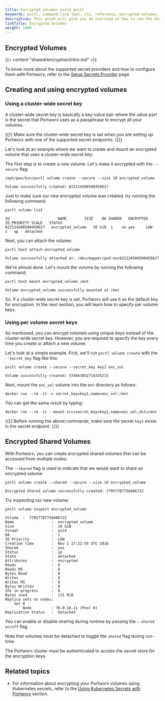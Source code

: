 ```yaml
---
title: Encrypted volumes using pxctl
keywords: pxctl, command-line tool, cli, reference, encrypted volumes, cluster-wide secret key, per-volume secret key, encrypted shared volumes
description: This guide will give you an overview of how to use the Encryption feature for Portworx volumes.
linkTitle: Encrypted Volumes
weight: 1400
---
```


## Encrypted Volumes

{{< content "shared/encryption/intro.md" >}}

To know more about the supported secret providers and how to configure them with Portworx, refer to the [Setup Secrets Provider](/key-management) page.

## Creating and using encrypted volumes

### Using a cluster-wide secret key
A cluster-wide secret key is basically a key-value pair where the value part is the secret that Portworx uses as a passphrase to encrypt all your volumes.

{{<info>}}
Make sure the cluster-wide secret key is set when you are setting up Portworx with one of the supported secret endpoints.
{{</info>}}

Let's look at an example where we want to create and mount an encrypted volume that uses a cluster-wide secret key:

The first step is to create a new volume. Let's make it encrypted with the `--secure` flag:

```text
/opt/pwx/bin/pxctl volume create --secure --size 10 encrypted_volume
```

```output
Volume successfully created: 822124500500459627
```

Just to make sure our new encrypted volume was created, try running the following command:

```text
pxctl volume list
```

```output
ID	      	     		NAME		SIZE	HA SHARED	ENCRYPTED	IO_PRIORITY	SCALE	STATUS
822124500500459627	 encrypted_volume	10 GiB	1    no yes		LOW		1	up - detached
```

Next, you can attach the volume:

```text
pxctl host attach encrypted_volume
```

```output
Volume successfully attached at: /dev/mapper/pxd-enc822124500500459627
```

We're almost done. Let's mount the volume by running the following command:

```text
pxctl host mount encrypted_volume /mnt
```

```output
Volume encrypted_volume successfully mounted at /mnt
```

So, if a cluster-wide secret key is set, Portworx will use it as the default key for encryption.
In the next section, you will learn how to specify per volume keys.


### Using per volume secret keys

As mentioned, you can encrypt volumes using unique keys instead of the cluster-wide secret key. However, you are required to specify the key every time you create or attach a new volume.

Let's look at a simple example. First, we'll run  `pxctl volume create` with the `--secret_key` flag like this:


```text
pxctl volume create --secure --secret_key key1 enc_vol
```

```output
Volume successfully created: 374663852714325215
```

Next, mount the `enc_vol` volume into the `mnt` directory as follows:


```text
docker run --rm -it -v secret_key=key1,name=enc_vol:/mnt
```

You can get the same result by typing:

```text
docker run --rm -it --mount src=secret_key=key1,name=enc_vol,dst=/mnt
```

{{<info>}}
Before running the above commands, make sure the secret `key1` exists in the secret endpoint.
{{</info>}}

## Encrypted Shared Volumes

With Portworx, you can create encrypted shared volumes that can be accessed from multiple nodes.

The `--shared` flag is used to indicate that we would want to share an encrypted volume:

```text
pxctl volume create --shared --secure --size 10 encrypted_volume
```

```output
Encrypted Shared volume successfully created: 77957787758406722
```

Try inspecting our new volume:

```text
pxctl volume inspect encrypted_volume
```

```output
Volume	:  77957787758406722
Name            	 :  encrypted_volume
Size            	 :  10 GiB
Format          	 :  ext4
HA              	 :  1
IO Priority     	 :  LOW
Creation time   	 :  Nov 1 17:22:59 UTC 2018
Shared          	 :  yes
Status          	 :  up
State           	 :  detached
Attributes      	 :  encrypted
Reads           	 :  0
Reads MS        	 :  0
Bytes Read      	 :  0
Writes          	 :  0
Writes MS       	 :  0
Bytes Written   	 :  0
IOs in progress 	 :  0
Bytes used      	 :  131 MiB
Replica sets on nodes:
	Set 0
		Node 		 : 70.0.18.11 (Pool 0)
Replication Status	 :  Detached
```

You can enable or disable sharing during runtime by passing the `--shared on/off` flag.

Note that volumes must be detached to toggle the `shared` flag during run-time.

The Portworx cluster must be authenticated to access the secret store for the encryption keys.

## Related topics

* For information about encrypting your Portworx volumes using Kubernetes secrets, refer to the [Using Kubernetes Secrets with Portworx](/key-management/kubernetes-secrets/#using-kubernetes-secrets-with-portworx) section.
